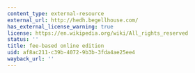 ```yaml
---
content_type: external-resource
external_url: http://hedh.begellhouse.com/
has_external_license_warning: true
license: https://en.wikipedia.org/wiki/All_rights_reserved
status: ''
title: fee-based online edition
uid: af8ac211-c39b-4072-9b3b-3fda4ae25ee4
wayback_url: ''
---
```

